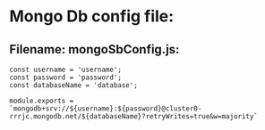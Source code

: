 # Mongo Db config file:

## Filename: mongoSbConfig.js:
```
const username = 'username';
const password = 'password';
const databaseName = 'database';

module.exports =  
`mongodb+srv://${username}:${password}@cluster0-rrrjc.mongodb.net/${databaseName}?retryWrites=true&w=majority`
```
